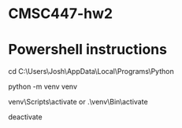 # CMSC447-hw2
# Powershell instructions
cd C:\Users\Josh\AppData\Local\Programs\Python

python -m venv venv

venv\Scripts\activate or .\venv\Bin\activate

deactivate
